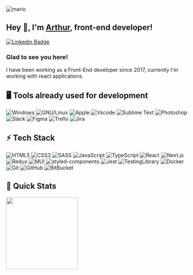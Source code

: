 ![mario](https://github.com/arthurtlima/arthurtlima/assets/12513621/c9edbbeb-45f9-415b-8ad1-15ff6905527f)

## Hey 👋, I'm [Arthur](https://github.com/arthurtlima), front-end developer!

[![Linkedin Badge](https://img.shields.io/badge/-arthurtlima-blue?style=flat-square&logo=Linkedin&logoColor=white&link=https://www.linkedin.com/in/arthurtlima/)](https://www.linkedin.com/in/arthurtlima/)

### Glad to see you here!  
I have been working as a Front-End developer since 2017, currently I'm working with react applications.

## 🖥️ Tools already used for development
![Windows](https://img.shields.io/badge/-windows-0078D6?style=flat-square&logo=windows)
![GNU/Linux](https://img.shields.io/badge/Linux-FCC624?style=flat&logo=linux&logoColor=black)
![Apple](https://img.shields.io/badge/Apple-000000?style=flat&logo=apple)
![Vscode](https://img.shields.io/badge/Visual_Studio_Code-0078D4?style=flat&logo=visual%20studio%20code&logoColor=white)
![Sublime Text](https://img.shields.io/badge/sublime_text-%23575757.svg?&style=flat&logo=sublime-text&logoColor=important)
![Photoshop](https://img.shields.io/badge/Adobe%20Photoshop-31A8FF?style=flat&logo=Adobe%20Photoshop&logoColor=black)
![Slack](https://img.shields.io/badge/Slack-4A154B?style=flat&logo=slack)
![Figma](https://img.shields.io/badge/Figma-F24E1E?style=flat&logo=figma&logoColor=white)
![Trello](https://img.shields.io/badge/Trello-0052CC?style=flat&logo=trello)
![Jira](https://img.shields.io/badge/Jira-0052CC?style=flat&logo=jira)


## ⚡ Tech Stack

![HTML5](https://img.shields.io/badge/-HTML5-E34F26?style=flat-square&logo=html5&logoColor=white)
![CSS3](https://img.shields.io/badge/-CSS3-1572B6?style=flat-square&logo=css3)
![SASS](https://img.shields.io/badge/-SASS-CC6699?style=flat-square&logo=sass&logoColor=white)
![JavaScript](https://img.shields.io/badge/-JavaScript-black?style=flat-square&logo=javascript)
![TypeScript](https://img.shields.io/badge/-TypeScript-007ACC?style=flat-square&logo=typescript&logoColor=white)
![React](https://img.shields.io/badge/-React-black?style=flat-square&logo=react)
![Next.js](https://img.shields.io/badge/-Next.js-black?style=flat-square&logo=next.js)
![Redux](https://img.shields.io/badge/-Redux-764ABC?style=flat-square&logo=redux)
![MUI](https://img.shields.io/badge/-MUI-007FFF?style=flat-square&logo=mui&logoColor=white)
![styled-components](https://img.shields.io/badge/styled-components-DB7093?style=flat-square&logo=styled-components)
![Jest](https://img.shields.io/badge/Jest-C21325?style=flat-square&logo=jest)
![TestingLibrary](https://img.shields.io/badge/testinglibrary-E33332?style=flat-square&logo=testinglibrary&logoColor=white)
![Docker](https://img.shields.io/badge/docker-181717?style=flat-square&logo=docker)
![Git](https://img.shields.io/badge/Git%20-%23F05033.svg?&style=flat&logo=git&logoColor=white)
![GitHub](https://img.shields.io/badge/-GitHub-181717?style=flat-square&logo=github)
![BitBucket](https://img.shields.io/badge/-BitBucket-0052CC?style=flat-square&logo=bitbucket)

## 🚀 Quick Stats
<p align="left">
  <img height="195" width="auto" src ="https://github-readme-stats.vercel.app/api/top-langs/?username=arthurtlima&layout=compact&theme=dark">
</p>
